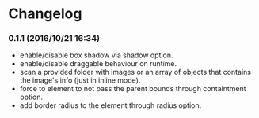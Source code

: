 # Changelog

### 0.1.1 (2016/10/21 16:34)

- enable/disable box shadow via shadow option.
- enable/disable draggable behaviour on runtime.
- scan a provided folder with images or an array of objects that contains the image's info (just in inline mode).
- force to element to not pass the parent bounds through containtment option.
- add border radius to the element through radius option.